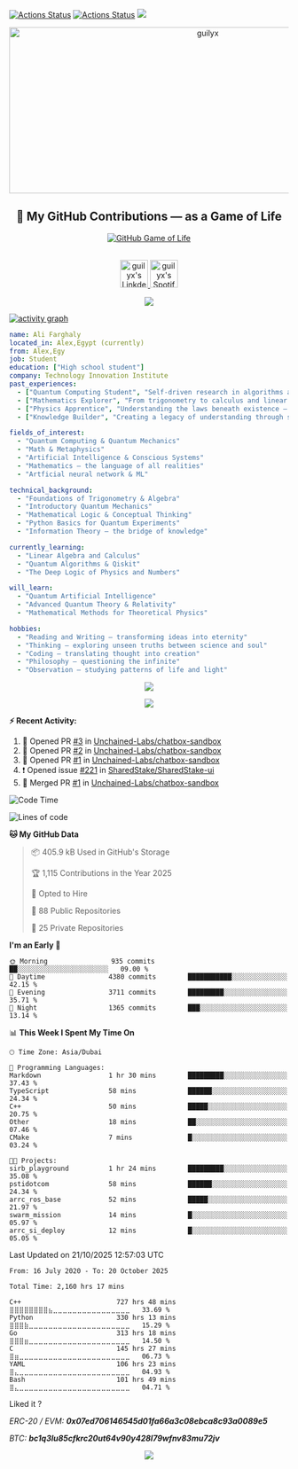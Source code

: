 [![Actions Status](https://github.com/guilyx/guilyx/workflows/wakatime-stats/badge.svg)](https://github.com/guilyx/guilyx/actions)
[![Actions Status](https://github.com/guilyx/guilyx/workflows/update-gh-activity/badge.svg)](https://github.com/guilyx/guilyx/actions)
![](https://visitor-badge.glitch.me/badge?page_id=guilyx.guilyx)

<!-- <p align="center">
<img alt="loficity" width="600px" src="https://github.com/HyunCafe/HyunCafe/raw/main/assests/loficity.gif"</img>
</p> -->

<p align="center">
  <img src="https://socialify.git.ci/guilyx/Twilight876/image?font=Source%20Code%20Pro&forks=1&issues=1&language=1&name=1&owner=1&pattern=Plus&pulls=1&stargazers=1&theme=Dark" alt="guilyx" width="700" height="300" />
</p>

<h2 align="center">🧬 My GitHub Contributions — as a Game of Life</h2>

<p align="center">
  <a href="https://github4life.herokuapp.com/Twilight876">
    <img src="https://github4life.herokuapp.com/Twilight876.gif?z=6" alt="GitHub Game of Life">
  </a>

</p>
<p align="center">
<br/>
<a href="www.linkedin.com/in/ali-mahmoud-247004293">
  <img alt="guilyx's LinkdeIN" width="50px" src="https://user-images.githubusercontent.com/43545812/144035037-0f415fc7-9f96-4517-a370-ccc6e78a714b.png" />
</a>
<a href="https://open.spotify.com/user/31wo6xkmptkapehkfsfjrmhwltfm?si=cfa5eb4c968f4534">
  <img alt="guilyx's Spotify" width="50px" src="https://user-images.githubusercontent.com/43545812/144035120-1ad5169b-91c7-4078-bef9-6a82c733f373.png" />
</a>
<br>
</p>

<p align="center">
  <img alig src="https://github-profile-trophy.vercel.app/?username=Twilight876&theme=onedark&column=-1" />
</p>

[![activity graph](https://github-readme-activity-graph.vercel.app/graph?username=Twiight876&theme=github-dark-dimmed&custom_title=Guilyx%20Activity%20Graph&hide_border=true)](https://github.com/ashutosh00710/github-readme-activity-graph)

```yaml
name: Ali Farghaly
located_in: Alex,Egypt (currently)
from: Alex,Egy
job: Student
education: ["High school student"]
company: Technology Innovation Institute
past_experiences:
  - ["Quantum Computing Student", "Self-driven research in algorithms and foundations", "Independent", "Egypt", "2024–Present"]
  - ["Mathematics Explorer", "From trigonometry to calculus and linear algebra", "Self-study", "Global", "2023–Present"]
  - ["Physics Apprentice", "Understanding the laws beneath existence — from classical to quantum", "Self-guided", "Universe", "2024–Present"]
  - ["Knowledge Builder", "Creating a legacy of understanding through study and reflection", "Self-led", "Everywhere", "Ongoing"]

fields_of_interest:
  - "Quantum Computing & Quantum Mechanics"
  - "Math & Metaphysics"
  - "Artificial Intelligence & Conscious Systems"
  - "Mathematics — the language of all realities"
  - "Artficial neural network & ML"

technical_background:
  - "Foundations of Trigonometry & Algebra"
  - "Introductory Quantum Mechanics"
  - "Mathematical Logic & Conceptual Thinking"
  - "Python Basics for Quantum Experiments"
  - "Information Theory — the bridge of knowledge"

currently_learning:
  - "Linear Algebra and Calculus"
  - "Quantum Algorithms & Qiskit"
  - "The Deep Logic of Physics and Numbers"

will_learn:
  - "Quantum Artificial Intelligence"
  - "Advanced Quantum Theory & Relativity"
  - "Mathematical Methods for Theoretical Physics"

hobbies:
  - "Reading and Writing — transforming ideas into eternity"
  - "Thinking — exploring unseen truths between science and soul"
  - "Coding — translating thought into creation"
  - "Philosophy — questioning the infinite"
  - "Observation — studying patterns of life and light"

```

<p align="center">
  <img src="https://spotify-github-profile.kittinanx.com/api/view?uid=11147618695&cover_image=true&theme=novatorem&show_offline=true&background_color=121212&interchange=false&bar_color=53b14f&bar_color_cover=false">
</p>

<p align="center">
  <img src="https://spotify-recently-played-readme.vercel.app/api?user=11147618695&count=5">
</p>


**:zap: Recent Activity:**

<!--START_SECTION:activity-->
1. 💪 Opened PR [#3](undefined) in [Unchained-Labs/chatbox-sandbox](https://github.com/Unchained-Labs/chatbox-sandbox)
2. 💪 Opened PR [#2](undefined) in [Unchained-Labs/chatbox-sandbox](https://github.com/Unchained-Labs/chatbox-sandbox)
3. 💪 Opened PR [#1](undefined) in [Unchained-Labs/chatbox-sandbox](https://github.com/Unchained-Labs/chatbox-sandbox)
4. ❗ Opened issue [#221](https://github.com/SharedStake/SharedStake-ui/issues/221) in [SharedStake/SharedStake-ui](https://github.com/SharedStake/SharedStake-ui)
5. 🎉 Merged PR [#1](https://github.com/Unchained-Labs/chatbox-sandbox/pull/1) in [Unchained-Labs/chatbox-sandbox](https://github.com/Unchained-Labs/chatbox-sandbox)
<!--END_SECTION:activity-->

<!--START_SECTION:waka-->
![Code Time](http://img.shields.io/badge/Code%20Time-2%2C160%20hrs%2013%20mins-blue)

![Lines of code](https://img.shields.io/badge/From%20Hello%20World%20I%27ve%20Written-76.3%20million%20lines%20of%20code-blue)

**🐱 My GitHub Data** 

> 📦 405.9 kB Used in GitHub's Storage 
 > 
> 🏆 1,115 Contributions in the Year 2025
 > 
> 💼 Opted to Hire
 > 
> 📜 88 Public Repositories 
 > 
> 🔑 25 Private Repositories 
 > 
**I'm an Early 🐤** 

```text
🌞 Morning                935 commits         ██░░░░░░░░░░░░░░░░░░░░░░░   09.00 % 
🌆 Daytime                4380 commits        ███████████░░░░░░░░░░░░░░   42.15 % 
🌃 Evening                3711 commits        █████████░░░░░░░░░░░░░░░░   35.71 % 
🌙 Night                  1365 commits        ███░░░░░░░░░░░░░░░░░░░░░░   13.14 % 
```


📊 **This Week I Spent My Time On** 

```text
🕑︎ Time Zone: Asia/Dubai

💬 Programming Languages: 
Markdown                 1 hr 30 mins        █████████░░░░░░░░░░░░░░░░   37.43 % 
TypeScript               58 mins             ██████░░░░░░░░░░░░░░░░░░░   24.34 % 
C++                      50 mins             █████░░░░░░░░░░░░░░░░░░░░   20.75 % 
Other                    18 mins             ██░░░░░░░░░░░░░░░░░░░░░░░   07.46 % 
CMake                    7 mins              █░░░░░░░░░░░░░░░░░░░░░░░░   03.24 % 

🐱‍💻 Projects: 
sirb_playground          1 hr 24 mins        █████████░░░░░░░░░░░░░░░░   35.08 % 
pstidotcom               58 mins             ██████░░░░░░░░░░░░░░░░░░░   24.34 % 
arrc_ros_base            52 mins             █████░░░░░░░░░░░░░░░░░░░░   21.97 % 
swarm_mission            14 mins             █░░░░░░░░░░░░░░░░░░░░░░░░   05.97 % 
arrc_si_deploy           12 mins             █░░░░░░░░░░░░░░░░░░░░░░░░   05.05 % 
```


 Last Updated on 21/10/2025 12:57:03 UTC
<!--END_SECTION:waka-->

<!--START_SECTION:waka-simple-->

```text
From: 16 July 2020 - To: 20 October 2025

Total Time: 2,160 hrs 17 mins

C++                        727 hrs 48 mins ⣿⣿⣿⣿⣿⣿⣿⣿⣦⣀⣀⣀⣀⣀⣀⣀⣀⣀⣀⣀⣀⣀⣀⣀⣀   33.69 %
Python                     330 hrs 13 mins ⣿⣿⣿⣷⣀⣀⣀⣀⣀⣀⣀⣀⣀⣀⣀⣀⣀⣀⣀⣀⣀⣀⣀⣀⣀   15.29 %
Go                         313 hrs 18 mins ⣿⣿⣿⣶⣀⣀⣀⣀⣀⣀⣀⣀⣀⣀⣀⣀⣀⣀⣀⣀⣀⣀⣀⣀⣀   14.50 %
C                          145 hrs 27 mins ⣿⣶⣀⣀⣀⣀⣀⣀⣀⣀⣀⣀⣀⣀⣀⣀⣀⣀⣀⣀⣀⣀⣀⣀⣀   06.73 %
YAML                       106 hrs 23 mins ⣿⣄⣀⣀⣀⣀⣀⣀⣀⣀⣀⣀⣀⣀⣀⣀⣀⣀⣀⣀⣀⣀⣀⣀⣀   04.93 %
Bash                       101 hrs 49 mins ⣿⣄⣀⣀⣀⣀⣀⣀⣀⣀⣀⣀⣀⣀⣀⣀⣀⣀⣀⣀⣀⣀⣀⣀⣀   04.71 %
```

<!--END_SECTION:waka-simple-->

Liked it ?

*ERC-20 / EVM: **0x07ed706146545d01fa66a3c08ebca8c93a0089e5***

*BTC: **bc1q3lu85cfkrc20ut64v90y428l79wfnv83mu72jv***

<p align="center">
  <img src="https://capsule-render.vercel.app/api?type=waving&color=gradient&height=60&section=footer"/>
</p>
